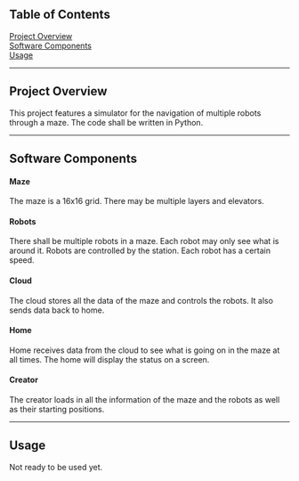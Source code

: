 ## Table of Contents

[Project Overview](#project-overview) \
[Software Components](#software-components) \
[Usage](#usage)

---

## Project Overview
This project features a simulator for the navigation of multiple robots through a maze. The code shall be written in Python.

---

## Software Components

#### Maze
The maze is a 16x16 grid. There may be multiple layers and elevators.

#### Robots

There shall be multiple robots in a maze. Each robot may only see what is around it. Robots are controlled by the station. Each robot has a certain speed.

#### Cloud

The cloud stores all the data of the maze and controls the robots. It also sends data back to home.

#### Home

Home receives data from the cloud to see what is going on in the maze at all times. The home will display the status on a screen.

#### Creator

The creator loads in all the information of the maze and the robots as well as their starting positions. 

---

## Usage

Not ready to be used yet.
